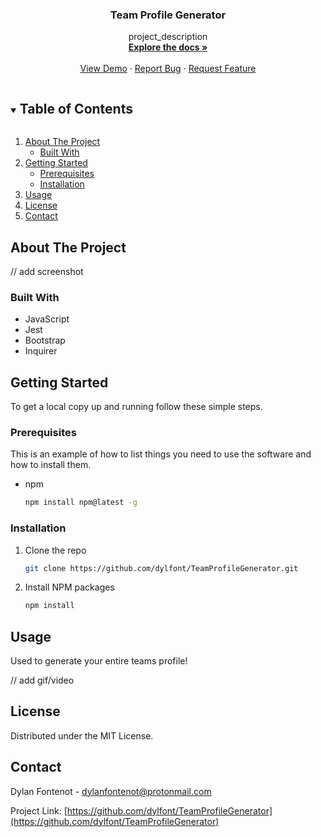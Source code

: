 
<h3 align="center">Team Profile Generator</h3>

  <p align="center">
    project_description
    <br />
    <a href="https://https://github.com/dylfont/TeamProfileGenerator"><strong>Explore the docs »</strong></a>
    <br />
    <br />
    <a href="https://https://github.com/dylfont/TeamProfileGenerator">View Demo</a>
    ·
    <a href="https://https://github.com/dylfont/TeamProfileGenerator/issues">Report Bug</a>
    ·
    <a href="https://https://github.com/dylfont/TeamProfileGenerator/issues">Request Feature</a>
  </p>
</p>


<details open="open">
  <summary><h2 style="display: inline-block">Table of Contents</h2></summary>
  <ol>
    <li>
      <a href="#about-the-project">About The Project</a>
      <ul>
        <li><a href="#built-with">Built With</a></li>
      </ul>
    </li>
    <li>
      <a href="#getting-started">Getting Started</a>
      <ul>
        <li><a href="#prerequisites">Prerequisites</a></li>
        <li><a href="#installation">Installation</a></li>
      </ul>
    </li>
    <li><a href="#usage">Usage</a></li>
    <li><a href="#license">License</a></li>
    <li><a href="#contact">Contact</a></li>
  </ol>
</details>



## About The Project

// add screenshot 

### Built With

* JavaScript
* Jest
* Bootstrap
* Inquirer



## Getting Started

To get a local copy up and running follow these simple steps.

### Prerequisites

This is an example of how to list things you need to use the software and how to install them.
* npm
  ```sh
  npm install npm@latest -g
  ```

### Installation

1. Clone the repo
   ```sh
   git clone https://github.com/dylfont/TeamProfileGenerator.git
   ```
2. Install NPM packages
   ```sh
   npm install
   ```


## Usage

Used to generate your entire teams profile!

// add gif/video 


## License

Distributed under the MIT License.



<!-- CONTACT -->
## Contact

Dylan Fontenot - dylanfontenot@protonmail.com

Project Link: [https://github.com/dylfont/TeamProfileGenerator](https://github.com/dylfont/TeamProfileGenerator)